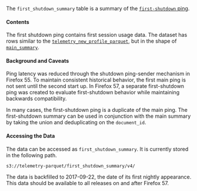 The `first_shutdown_summary` table is a summary of the [`first-shutdown`
ping](https://firefox-source-docs.mozilla.org/toolkit/components/telemetry/telemetry/data/first-shutdown-ping.html). 

#### Contents

The first shutdown ping contains first session usage data. The
dataset has rows similar to the
[`telemetry_new_profile_parquet`](/datasets/batch_view/new_profile/reference.md),
but in the shape of
[`main_summary`](/datasets/batch_view/main_summary/reference.md). 

#### Background and Caveats

Ping latency was reduced through the
shutdown ping-sender mechanism in Firefox 55. To maintain consistent historical
behavior, the first main ping is not sent until the second start up. In Firefox 57, a
separate first-shutdown ping was created to evaluate first-shutdown behavior while maintaining backwards compatibility.

In many cases, the first-shutdown ping is a duplicate of the main ping. The first-shutdown summary can be used in conjunction with the main summary by taking the union and deduplicating on the `document_id`.

#### Accessing the Data

The data can be accessed as `first_shutdown_summary`. It is currently stored in the following path.

```
s3://telemetry-parquet/first_shutdown_summary/v4/
```

The data is backfilled to 2017-09-22, the date of its first nightly appearance. This data should be available to all releases on and after Firefox 57.
